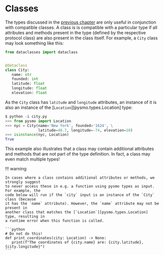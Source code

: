# Classes

The types discussed in the [previous chapter](../types.md) are only useful in
conjunction with compatible classes. A class is is compatible with a particular type if
all attributes and methods present in the type (defined by the respective protocol class)
are also present in the class itself. For example, a `City` class may look something
like this:

```python title="city.py"
from dataclasses import dataclass


@dataclass
class City:
   name: str
   founded: int
   latitude: float
   longitude: float
   elevation: float
```

As the `City` class has `latitude` and `longitude` attributes, an instance of it is also
an instance of the [`Location`][pysmo.types.Location] type:

<!-- termynal: -->

```python
$ python -i city.py
>>> from pysmo import Location
>>> nyc = City(name='New York', founded='1624', \
               latitude=40.7, longitude=-74, elevation=10)
>>> isinstance(nyc, Location)
True
```

This example also illustrates that a class may contain additional attributes and methods
that are not part of the type definition. In fact, a class may even match multiple types!

!!! warning

    In cases where a class contains additional attributes or methods, we strongly suggest
    to never access these in e.g. a function using pysmo types as input. For example, the
    code below will run if the `city` input is an instance of the `City` class (because
    it has the `name` attribute). However, the `name` attribute may not be present in
    another class that matches the [`Location`][pysmo.types.Location] type, resulting in
    a runtime error when this function is called.

    ```python
    # Do not do this!
    def print_coordinates(city: Location) -> None:
       print(f"The coordinates of {city.name} are: {city.latitude}, {city.longitude}")
    ```
